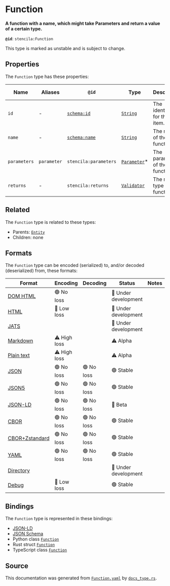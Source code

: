 # Function

**A function with a name, which might take Parameters and return a value of a certain type.**

**`@id`**: `stencila:Function`

This type is marked as unstable and is subject to change.

## Properties

The `Function` type has these properties:

| Name         | Aliases     | `@id`                                    | Type                                                                                                   | Description                      | Inherited from                                                                                   |
| ------------ | ----------- | ---------------------------------------- | ------------------------------------------------------------------------------------------------------ | -------------------------------- | ------------------------------------------------------------------------------------------------ |
| `id`         | -           | [`schema:id`](https://schema.org/id)     | [`String`](https://github.com/stencila/stencila/blob/main/docs/reference/schema/data/string.md)        | The identifier for this item.    | [`Entity`](https://github.com/stencila/stencila/blob/main/docs/reference/schema/other/entity.md) |
| `name`       | -           | [`schema:name`](https://schema.org/name) | [`String`](https://github.com/stencila/stencila/blob/main/docs/reference/schema/data/string.md)        | The name of the function.        | -                                                                                                |
| `parameters` | `parameter` | `stencila:parameters`                    | [`Parameter`](https://github.com/stencila/stencila/blob/main/docs/reference/schema/flow/parameter.md)* | The parameters of the function.  | -                                                                                                |
| `returns`    | -           | `stencila:returns`                       | [`Validator`](https://github.com/stencila/stencila/blob/main/docs/reference/schema/data/validator.md)  | The return type of the function. | -                                                                                                |

## Related

The `Function` type is related to these types:

- Parents: [`Entity`](https://github.com/stencila/stencila/blob/main/docs/reference/schema/other/entity.md)
- Children: none

## Formats

The `Function` type can be encoded (serialized) to, and/or decoded (deserialized) from, these formats:

| Format                                                                                               | Encoding     | Decoding  | Status              | Notes |
| ---------------------------------------------------------------------------------------------------- | ------------ | --------- | ------------------- | ----- |
| [DOM HTML](https://github.com/stencila/stencila/blob/main/docs/reference/formats/dom.html.md)        | 🟢 No loss    |           | 🚧 Under development |       |
| [HTML](https://github.com/stencila/stencila/blob/main/docs/reference/formats/html.md)                | 🔷 Low loss   |           | 🚧 Under development |       |
| [JATS](https://github.com/stencila/stencila/blob/main/docs/reference/formats/jats.md)                |              |           | 🚧 Under development |       |
| [Markdown](https://github.com/stencila/stencila/blob/main/docs/reference/formats/markdown.md)        | ⚠️ High loss |           | ⚠️ Alpha            |       |
| [Plain text](https://github.com/stencila/stencila/blob/main/docs/reference/formats/text.md)          | ⚠️ High loss |           | ⚠️ Alpha            |       |
| [JSON](https://github.com/stencila/stencila/blob/main/docs/reference/formats/json.md)                | 🟢 No loss    | 🟢 No loss | 🟢 Stable            |       |
| [JSON5](https://github.com/stencila/stencila/blob/main/docs/reference/formats/json5.md)              | 🟢 No loss    | 🟢 No loss | 🟢 Stable            |       |
| [JSON-LD](https://github.com/stencila/stencila/blob/main/docs/reference/formats/jsonld.md)           | 🟢 No loss    | 🟢 No loss | 🔶 Beta              |       |
| [CBOR](https://github.com/stencila/stencila/blob/main/docs/reference/formats/cbor.md)                | 🟢 No loss    | 🟢 No loss | 🟢 Stable            |       |
| [CBOR+Zstandard](https://github.com/stencila/stencila/blob/main/docs/reference/formats/cbor.zstd.md) | 🟢 No loss    | 🟢 No loss | 🟢 Stable            |       |
| [YAML](https://github.com/stencila/stencila/blob/main/docs/reference/formats/yaml.md)                | 🟢 No loss    | 🟢 No loss | 🟢 Stable            |       |
| [Directory](https://github.com/stencila/stencila/blob/main/docs/reference/formats/directory.md)      |              |           | 🚧 Under development |       |
| [Debug](https://github.com/stencila/stencila/blob/main/docs/reference/formats/debug.md)              | 🔷 Low loss   |           | 🟢 Stable            |       |

## Bindings

The `Function` type is represented in these bindings:

- [JSON-LD](https://stencila.org/Function.jsonld)
- [JSON Schema](https://stencila.org/Function.schema.json)
- Python class [`Function`](https://github.com/stencila/stencila/blob/main/python/python/stencila/types/function.py)
- Rust struct [`Function`](https://github.com/stencila/stencila/blob/main/rust/schema/src/types/function.rs)
- TypeScript class [`Function`](https://github.com/stencila/stencila/blob/main/ts/src/types/Function.ts)

## Source

This documentation was generated from [`Function.yaml`](https://github.com/stencila/stencila/blob/main/schema/Function.yaml) by [`docs_type.rs`](https://github.com/stencila/stencila/blob/main/rust/schema-gen/src/docs_type.rs).